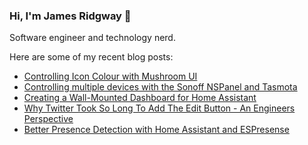 ### Hi, I'm James Ridgway 👋
Software engineer and technology nerd.

Here are some of my recent blog posts:
  * [Controlling Icon Colour with Mushroom UI](https://www.jamesridgway.co.uk/controlling-icon-colour-with-mushroom-ui/)
  * [Controlling multiple devices with the Sonoff NSPanel and Tasmota](https://www.jamesridgway.co.uk/controlling-multiple-devices-with-the-sonoff-snpanel-and-tasmota/)
  * [Creating a Wall-Mounted Dashboard for Home Assistant](https://www.jamesridgway.co.uk/creating-a-wall-mounted-dashboard-for-home-assistant/)
  * [Why Twitter Took So Long To Add The Edit Button - An Engineers Perspective](https://www.jamesridgway.co.uk/why-twitter-took-so-long-to-add-the-edit-button-an-engineers-perspective/)
  * [Better Presence Detection with Home Assistant and ESPresense](https://www.jamesridgway.co.uk/better-presence-detection-with-home-assistant-and-espresense/)
